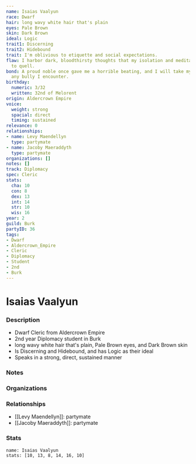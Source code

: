 ```yaml
---
name: Isaias Vaalyun
race: Dwarf
hair: long wavy white hair that's plain
eyes: Pale Brown
skin: Dark Brown
ideal: Logic
trait1: Discerning
trait2: Hidebound
trait: I'm oblivious to etiquette and social expectations.
flaw: I harbor dark, bloodthirsty thoughts that my isolation and meditation failed
  to quell.
bond: A proud noble once gave me a horrible beating, and I will take my revenge on
  any bully I encounter.
birthday:
  numeric: 3/32
  written: 32nd of Melorent
origin: Aldercrown Empire
voice:
  weight: strong
  spacial: direct
  timing: sustained
relevance: 0
relationships:
- name: Levy Maendellyn
  type: partymate
- name: Jacoby Maeraddyth
  type: partymate
organizations: []
notes: []
track: Diplomacy
spec: Cleric
stats:
  cha: 10
  con: 8
  dex: 13
  int: 14
  str: 10
  wis: 16
year: 2
guild: Burk
partyID: 36
tags:
- Dwarf
- Aldercrown_Empire
- Cleric
- Diplomacy
- Student
- 2nd
- Burk
---
```

# Isaias Vaalyun
### Description
- Dwarf Cleric from Aldercrown Empire
- 2nd year Diplomacy student in Burk
- long wavy white hair that's plain, Pale Brown eyes, and Dark Brown skin
- Is Discerning and Hidebound, and has Logic as their ideal
- Speaks in a strong, direct, sustained manner

### Notes

### Organizations

### Relationships
- [[Levy Maendellyn]]: partymate
- [[Jacoby Maeraddyth]]: partymate

### Stats
```statblock
name: Isaias Vaalyun
stats: [10, 13, 8, 14, 16, 10]
```